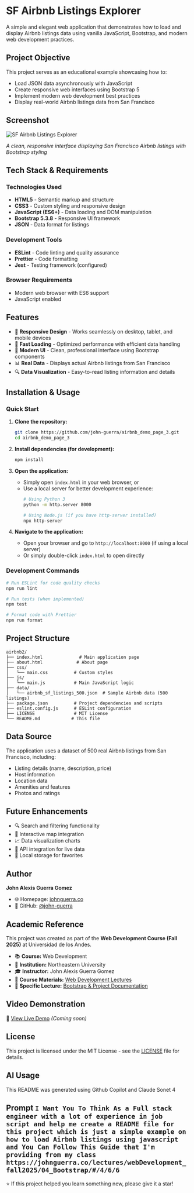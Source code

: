 # SF Airbnb Listings Explorer

A simple and elegant web application that demonstrates how to load and display Airbnb listings data using vanilla JavaScript, Bootstrap, and modern web development practices.

## Project Objective

This project serves as an educational example showcasing how to:
- Load JSON data asynchronously with JavaScript
- Create responsive web interfaces using Bootstrap 5
- Implement modern web development best practices
- Display real-world Airbnb listings data from San Francisco

## Screenshot

![SF Airbnb Listings Explorer](https://via.placeholder.com/800x500/007bff/ffffff?text=SF+Airbnb+Listings+Explorer)

*A clean, responsive interface displaying San Francisco Airbnb listings with Bootstrap styling*

## Tech Stack & Requirements

### Technologies Used
- **HTML5** - Semantic markup and structure
- **CSS3** - Custom styling and responsive design
- **JavaScript (ES6+)** - Data loading and DOM manipulation
- **Bootstrap 5.3.8** - Responsive UI framework
- **JSON** - Data format for listings

### Development Tools
- **ESLint** - Code linting and quality assurance
- **Prettier** - Code formatting
- **Jest** - Testing framework (configured)

### Browser Requirements
- Modern web browser with ES6 support
- JavaScript enabled

## Features

- 📱 **Responsive Design** - Works seamlessly on desktop, tablet, and mobile devices
- 🚀 **Fast Loading** - Optimized performance with efficient data handling
- 🎨 **Modern UI** - Clean, professional interface using Bootstrap components
- 📊 **Real Data** - Displays actual Airbnb listings from San Francisco
- 🔍 **Data Visualization** - Easy-to-read listing information and details

## Installation & Usage

### Quick Start

1. **Clone the repository:**
   ```bash
   git clone https://github.com/john-guerra/airbnb_demo_page_3.git
   cd airbnb_demo_page_3
   ```

2. **Install dependencies (for development):**
   ```bash
   npm install
   ```

3. **Open the application:**
   - Simply open `index.html` in your web browser, or
   - Use a local server for better development experience:
     ```bash
     # Using Python 3
     python -m http.server 8000
     
     # Using Node.js (if you have http-server installed)
     npx http-server
     ```

4. **Navigate to the application:**
   - Open your browser and go to `http://localhost:8000` (if using a local server)
   - Or simply double-click `index.html` to open directly

### Development Commands

```bash
# Run ESLint for code quality checks
npm run lint

# Run tests (when implemented)
npm test

# Format code with Prettier
npm run format
```

## Project Structure

```
airbnb2/
├── index.html              # Main application page
├── about.html             # About page
├── css/
│   └── main.css          # Custom styles
├── js/
│   └── main.js           # Main JavaScript logic
├── data/
│   └── airbnb_sf_listings_500.json  # Sample Airbnb data (500 listings)
├── package.json          # Project dependencies and scripts
├── eslint.config.js      # ESLint configuration
├── LICENSE               # MIT License
└── README.md            # This file
```

## Data Source

The application uses a dataset of 500 real Airbnb listings from San Francisco, including:
- Listing details (name, description, price)
- Host information
- Location data
- Amenities and features
- Photos and ratings

## Future Enhancements

- 🔍 Search and filtering functionality
- 📍 Interactive map integration
- 📈 Data visualization charts
- 🔗 API integration for live data
- 💾 Local storage for favorites

## Author

**John Alexis Guerra Gomez**
- 🌐 Homepage: [johnguerra.co](https://johnguerra.co)
- 🐙 GitHub: [@john-guerra](https://github.com/john-guerra)

## Academic Reference

This project was created as part of the **Web Development Course (Fall 2025)** at Universidad de los Andes.

- 📚 **Course:** Web Development
- 🏫 **Institution:** Northeastern University
- 🎓 **Instructor:** John Alexis Guerra Gomez
- 🔗 **Course Materials:** [Web Development Lectures](https://johnguerra.co/lectures/webDevelopment_fall2025/)
- 📖 **Specific Lecture:** [Bootstrap & Project Documentation](https://johnguerra.co/lectures/webDevelopment_fall2025/04_Bootstrap/#/4/6/6)

## Video Demonstration

🎥 [View Live Demo](https://your-demo-link-here.com) *(Coming soon)*

## License

This project is licensed under the MIT License - see the [LICENSE](LICENSE) file for details.

## AI Usage

This README was generated using Github Copilot and Claude Sonet 4

Prompt 
```I Want You To Think As a Full stack engineer with a lot of experience in job script and help me create a README file for this project which is just a simple example on how to load Airbnb listings using javascript and You Can Follow This Guide that I'm providing from my class https://johnguerra.co/lectures/webDevelopment_fall2025/04_Bootstrap/#/4/6/6```
---

⭐ If this project helped you learn something new, please give it a star!